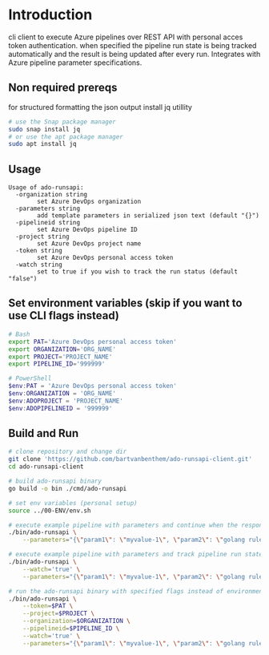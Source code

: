 # Introduction 
cli client to execute Azure pipelines over REST API with personal acces token authentication. when specified the pipeline run state is being tracked automatically and the result is being updated after every run. Integrates with Azure pipeline parameter specifications.

## Non required prereqs
for structured formatting the json output install jq utillity
```bash
# use the Snap package manager
sudo snap install jq
# or use the apt package manager
sudo apt install jq
```

## Usage
```text
Usage of ado-runsapi:
  -organization string
        set Azure DevOps organization
  -parameters string
        add template parameters in serialized json text (default "{}")
  -pipelineid string
        set Azure DevOps pipeline ID
  -project string
        set Azure DevOps project name
  -token string
        set Azure DevOps personal access token
  -watch string
        set to true if you wish to track the run status (default "false")
```

## Set environment variables (skip if you want to use CLI flags instead)
```bash
# Bash
export PAT='Azure DevOps personal access token'
export ORGANIZATION='ORG_NAME'
export PROJECT='PROJECT_NAME'
export PIPELINE_ID='999999'
```

```powershell
# PowerShell
$env:PAT = 'Azure DevOps personal access token'
$env:ORGANIZATION = 'ORG_NAME'
$env:ADOPROJECT = 'PROJECT_NAME'
$env:ADOPIPELINEID = '999999'
```

## Build and Run
```bash
# clone repository and change dir
git clone 'https://github.com/bartvanbenthem/ado-runsapi-client.git'
cd ado-runsapi-client

# build ado-runsapi binary
go build -o bin ./cmd/ado-runsapi

# set env variables (personal setup)
source ../00-ENV/env.sh

# execute example pipeline with parameters and continue when the response has been received
./bin/ado-runsapi \
    --parameters="{\"param1\": \"myvalue-1\", \"param2\": \"golang rules\"}" | jq .

# execute example pipeline with parameters and track pipeline run state
./bin/ado-runsapi \
    --watch='true' \
    --parameters="{\"param1\": \"myvalue-1\", \"param2\": \"golang rules\"}"

# run the ado-runsapi binary with specified flags instead of environment variables
./bin/ado-runsapi \
    --token=$PAT \
    --project=$PROJECT \
    --organization=$ORGANIZATION \
    --pipelineid=$PIPELINE_ID \
    --watch='true' \
    --parameters="{\"param1\": \"myvalue-1\", \"param2\": \"golang rules\"}"

```